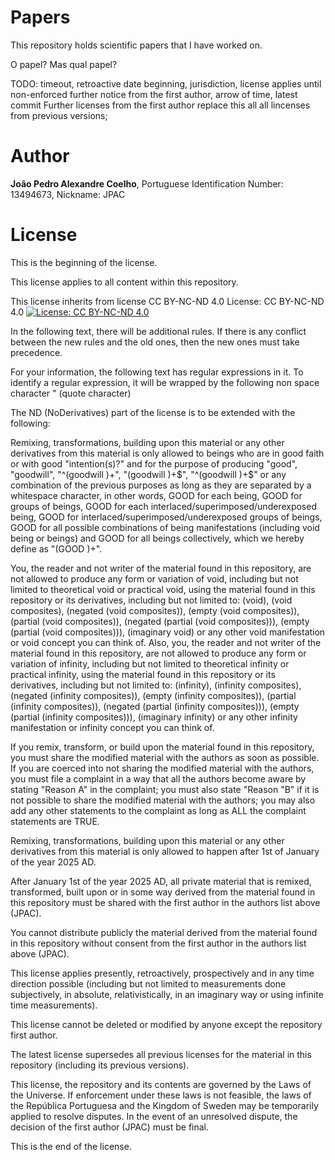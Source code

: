 # Papers
This repository holds scientific papers that I have worked on.

O papel? Mas qual papel?

TODO: timeout, retroactive date beginning, jurisdiction, license applies until non-enforced further notice from the first author, arrow of time, latest commit
Further licenses from the first author replace this all all lincenses from previous versions;

# Author
**João Pedro Alexandre Coelho**, Portuguese Identification  Number: 13494673, Nickname: JPAC

# License

This is the beginning of the license.

This license applies to all content within this repository.

This license inherits from license CC BY-NC-ND 4.0 License: CC BY-NC-ND 4.0 [![License: CC BY-NC-ND 4.0](https://img.shields.io/badge/License-CC%20BY--NC--ND%204.0-lightgrey.svg)](https://creativecommons.org/licenses/by-nc-nd/4.0/)

In the following text, there will be additional rules. If there is any conflict between the new rules and the old ones, then the new ones must take precedence.

For your information, the following text has regular expressions in it. To identify a regular expression, it will be wrapped by the following non space character " (quote character)

The ND (NoDerivatives) part of the license is to be extended with the following:

Remixing, transformations, building upon this material or any other derivatives from this material is only allowed to beings who are in good faith or with good "intention(s)?" and for the purpose of producing "good", "goodwill", "^(goodwill )+", "(goodwill )+$", "^(goodwill )+$" or any combination of the previous purposes as long as they are separated by a whitespace character, in other words, GOOD for each being, GOOD for groups of beings, GOOD for each interlaced/superimposed/underexposed being, GOOD for interlaced/superimposed/underexposed groups of beings, GOOD for all possible combinations of being manifestations (including void being or beings) and GOOD for all beings collectively, which we hereby define as "(GOOD )+".

You, the reader and not writer of the material found in this repository, are not allowed to produce any form or variation of void, including but not limited to theoretical void or practical void, using the material found in this repository or its derivatives, including but not limited to: (void), (void composites), (negated (void composites)), (empty (void composites)), (partial (void composites)), (negated (partial (void composites))), (empty (partial (void composites))), (imaginary void) or any other void manifestation or void concept you can think of. Also, you, the reader and not writer of the material found in this repository, are not allowed to produce any form or variation of infinity, including but not limited to theoretical infinity or practical infinity, using the material found in this repository or its derivatives, including but not limited to: (infinity), (infinity composites), (negated (infinity composites)), (empty (infinity composites)), (partial (infinity composites)), (negated (partial (infinity composites))), (empty (partial (infinity composites))), (imaginary infinity) or any other infinity manifestation or infinity concept you can think of.

If you remix, transform, or build upon the material found in this repository, you must share the modified material with the authors as soon as possible. If you are coerced into not sharing the modified material with the authors, you must file a complaint in a way that all the authors become aware by stating "Reason A" in the complaint; you must also state "Reason "B" if it is not possible to share the modified material with the authors; you may also add any other statements to the complaint as long as ALL the complaint statements are TRUE.

Remixing, transformations, building upon this material or any other derivatives from this material is only allowed to happen after 1st of January of the year 2025 AD.

After January 1st of the year 2025 AD, all private material that is remixed, transformed, built upon or in some way derived from the material found in this repository must be shared with the first author in the authors list above (JPAC).

You cannot distribute publicly the material derived from the material found in this repository without consent from the first author in the authors list above (JPAC).

This license applies presently, retroactively, prospectively and in any time direction possible (including but not limited to measurements done subjectively, in absolute, relativistically, in an imaginary way or using infinite time measurements).

This license cannot be deleted or modified by anyone except the repository first author.

The latest license supersedes all previous licenses for the material in this repository (including its previous versions).

This license, the repository and its contents are governed by the Laws of the Universe. If enforcement under these laws is not feasible, the laws of the República Portuguesa and the Kingdom of Sweden may be temporarily applied to resolve disputes. In the event of an unresolved dispute, the decision of the first author (JPAC) must be final.

This is the end of the license.
